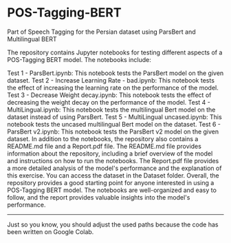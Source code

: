 # POS-Tagging-BERT
Part of Speech Tagging for the Persian dataset using ParsBert and Multilingual BERT 

The repository contains Jupyter notebooks for testing different aspects of a POS-Tagging BERT model. The notebooks include:

Test 1 - ParsBert.ipynb: This notebook tests the ParsBert model on the given dataset.
Test 2 - Increase Learning Rate - bad.ipynb: This notebook tests the effect of increasing the learning rate on the performance of the model.
Test 3 - Decrease Weight decay.ipynb: This notebook tests the effect of decreasing the weight decay on the performance of the model.
Test 4 - MultiLingual.ipynb: This notebook tests the multilingual Bert model on the dataset instead of using ParsBert.
Test 5 - MultiLingual uncased.ipynb: This notebook tests the uncased multilingual Bert model on the dataset.
Test 6 - ParsBert v2.ipynb: This notebook tests the ParsBert v2 model on the given dataset.
In addition to the notebooks, the repository also contains a README.md file and a Report.pdf file. The README.md file provides information about the repository, including a brief overview of the model and instructions on how to run the notebooks. The Report.pdf file provides a more detailed analysis of the model's performance and the explanation of this exercise.
You can access the dataset in the Dataset folder.
Overall, the repository provides a good starting point for anyone interested in using a POS-Tagging BERT model. The notebooks are well-organized and easy to follow, and the report provides valuable insights into the model's performance.




------------------
Just so you know, you should adjust the used paths because the code has been written on Google Colab.
